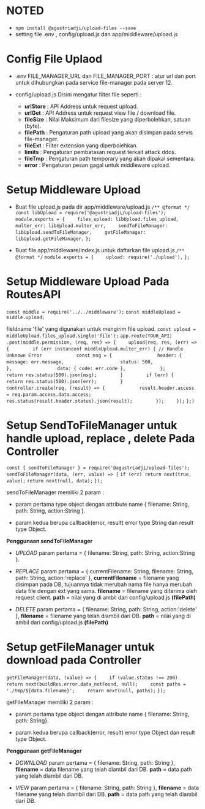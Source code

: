 # NOTED
- `npm install @agustriadji/upload-files --save`
- setting file .env , config/upload.js dan app/middleware/upload.js

# Config File Uplaod
-   .env
    FILE_MANAGER_URL dan FILE_MANAGER_PORT : atur url dan port untuk dihubungkan pada service file-manager pada server 12.

-   config/upload.js
    Disini mengatur filter file seperti :
    -   **urlStore**    : API Address untuk request upload.
    -   **urlGet**      : API Address untuk request view file / download file.
    -   **fileSize**    : Nilai Maksimum dari filesize yang diperbolehkan, satuan (byte).
    -   **filePath**    : Pengaturan path upload yang akan disimpan pada servis file-manager.
    -   **fileExt**     : Filter extension yang diperbolehkan.
    -   **limits**      : Pengaturan pembatasan request terkait attack ddos.
    -   **fileTmp**     : Pengaturan path temporary yang akan dipakai sementara.
    -   **error**       : Pengaturan pesan gagal untuk middleware upload.

# Setup Middleware Upload
-   Buat file upload.js pada dir app/middleware/upload.js
    `/** @format */`
    `const libUpload = require('@agustriadji/upload-files');`
    `module.exports = {`
    `    files_upload: libUpload.files_upload,`
    `    multer_err: libUpload.multer_err,`
    `    sendToFileManager: libUpload.sendToFileManager,`
    `    getFileManager: libUpload.getFileManager,`
    `};`

-   Buat file app/middleware/index.js untuk daftarkan file upload.js
    `/** @format */`
    `module.exports = {`
    `    upload: require('./upload'),`
    `};`

# Setup Middleware Upload Pada RoutesAPI
`const middle = require('../../middleware');`
`const middleUpload = middle.upload;`

fieldname 'file' yang digunakan untuk mengirim file upload.
`const upload = middleUpload.files_upload.single('file');`
`app.route(YOUR_API)`
`.post(middle.permission, (req, res) => {`
`    upload(req, res, (err) => {`
`        if (err instanceof middleUpload.multer_err) { // Handle Unknown Error`
`            const msg = {`
`                header: {`
`                    message: err.message,`
`                    status: 500,`
`                },`
`                data: { code: err.code },`
`            };`
`            return res.status(500).json(msg);`
`        }`
`        if (err) {`
`            return res.status(500).json(err);`
`        }`
`        controller.create(req, (result) => {`
`            result.header.access = req.param.access.data.access;`
`            res.status(result.header.status).json(result);`
`        });`
`    });`
`};)`

# Setup SendToFileManager untuk handle upload, replace , delete Pada Controller
`const { sendToFileManager } = require('@agustriadji/upload-files');`
`sendToFileManager(data, (err, value) => {`
    `if (err) return next(true, value);`
    `return next(null, data);`
`});`

sendToFileManager memiliki 2 param :
-   param pertama type object dengan attribute name
    { filename: String, path: String, action:String }.

-   param kedua berupa callback(error, result)
    error type String dan result type Object.

**Penggunaan sendToFileManager**
-   *UPLOAD*
    param pertama = { filename: String, path: String, action:String }.

-   *REPLACE* 
    param pertama = { currentFilename: String, filename: String, path: String, action:'replace' },
    **currentFilename** = filename yang disimpan pada DB, 
    tujuannya tidak merubah nama file hanya merubah data file dengan ext yang sama.
    **filename** = filename yang diterima oleh request client.
    **path** = nilai yang di ambil dari config/upload.js **(filePath)**

-   *DELETE*
    param pertama = { filename: String, path: String, action:'delete' },
    **filename** = filename yang telah diambil dari DB.
    **path** = nilai yang di ambil dari config/upload.js **(filePath)**

# Setup getFileManager untuk download pada Controller
`getFileManager(data, (value) => {`
`    if (value.status !== 200)`
`        return next(buildRes.error.data_notFound, null);`
`    const paths = './tmp/${data.filename}';`
`    return next(null, paths);`
`});`

getFileManager memiliki 2 param :
-   param pertama type object dengan attribute name
    { filename: String, path: String}.

-   param kedua berupa callback(error, result)
    error type Object dan result type Object.

**Penggunaan getFileManager**

-   *DOWNLOAD*
    param pertama = { filename: String, path: String },
    **filename** = data filename yang telah diambil dari DB.
    **path** = data path yang telah diambil dari DB.

-   *VIEW*
    param pertama = { filename: String, path: String },
    **filename** = data filename yang telah diambil dari DB.
    **path** = data path yang telah diambil dari DB.
